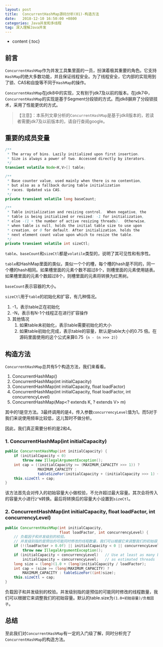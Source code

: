 ```yaml
---
layout: post
title:  ConcurrentHashMap源码分析(01)-构造方法
date:   2018-12-10 16:50:00 +0800
categories: Java并发和多线程
tag: 深入理解Java并发
---
```


* content
{:toc}

## 前言

`ConcurrentHashMap`作为并发工具集里面的一员，扮演着极其重要的角色。它支持`HashMap`的绝大多数功能，并且保证线程安全。为了线程安全，它内部的实现用到了锁、CAS和自旋等不同于`HashMap`的操作。

`ConcurrentHashMap`在jdk8中的实现，又有别于jdk7及以前的版本。在jdk7中，`ConcurrentHashMap`的实现是基于Segment分段锁的方式。而jdk8摒弃了分段锁技术，采用了性能更优的方式。

> 【注意】：本系列文章分析的`ConcurrentHashMap`是基于jdk8版本的，若读者需要jdk7及以前版本的，请自行查阅google。

## 重要的成员变量

```java
/**
 * The array of bins. Lazily initialized upon first insertion.
 * Size is always a power of two. Accessed directly by iterators.
 */
transient volatile Node<K,V>[] table;

/**
 * Base counter value, used mainly when there is no contention,
 * but also as a fallback during table initialization
 * races. Updated via CAS.
 */
private transient volatile long baseCount;

/**
 * Table initialization and resizing control.  When negative, the
 * table is being initialized or resized: -1 for initialization,
 * else -(1 + the number of active resizing threads).  Otherwise,
 * when table is null, holds the initial table size to use upon
 * creation, or 0 for default. After initialization, holds the
 * next element count value upon which to resize the table.
 */
private transient volatile int sizeCtl;
```

`table`、`baseCount`和`sizeCtl`都是`volatile`类型的，说明了其可见性和有序性。

`table`和HashMap里面的类似，类似一个个的槽，每个槽的hash是不同的，同一个槽的hash相同。如果槽里面的元素个数不超过8个，则槽里面的元素使用链表。如果槽里面的元素个数超过8个，则槽里面的元素将转换为红黑树。

`baseCount`表示容器的大小。

`sizeCtl`用于`table`的初始化和扩容，有几种情况。

1. -1，表示table正在初始化
2. -N，表示有N-1个线程正在进行扩容操作
3. 其他情况
    1. 如果table未初始化，表示table需要初始化的大小
    2. 如果table初始化完成，表示table的容量，默认是table大小的0.75 倍。在源码里面使用的这个公式来算0.75（`n - (n >>> 2)`）

## 构造方法

`ConcurrentHashMap`总共有5个构造方法，我们来看看。

1. ConcurrentHashMap()
2. ConcurrentHashMap(int initialCapacity)
3. ConcurrentHashMap(int initialCapacity, float loadFactor)
4. ConcurrentHashMap(int initialCapacity, float loadFactor, int concurrencyLevel)
5. ConcurrentHashMap(Map<? extends K, ? extends V> m)

其中的1是空方法。3最终调用的是4，传入参数`concurrencyLevel`值为1。而5对于我们来说使用频率比较低，这儿暂时不做分析。

因此，我们真正需要分析的是2和4。

### 1. ConcurrentHashMap(int initialCapacity)

```java
public ConcurrentHashMap(int initialCapacity) {
    if (initialCapacity < 0)
        throw new IllegalArgumentException();
    int cap = ((initialCapacity >= (MAXIMUM_CAPACITY >>> 1)) ?
               MAXIMUM_CAPACITY :
               tableSizeFor(initialCapacity + (initialCapacity >>> 1) + 1));
    this.sizeCtl = cap;
}
```

该方法首先会对传入的初始容量大小做校验，不允许超过最大容量。其次会将传入的容量大小进行`2^N`转换。最后将转换后的容量大小设置到`sizeCtl`。

### 2. ConcurrentHashMap(int initialCapacity, float loadFactor, int concurrencyLevel)

```java
public ConcurrentHashMap(int initialCapacity,
                         float loadFactor, int concurrencyLevel) {
    // 负载因子和并发级别的校验。
    // 并发级别指的是预估的可能同时修改的线程数量，我们可以根据它来调整我们的初始容量。
    if (!(loadFactor > 0.0f) || initialCapacity < 0 || concurrencyLevel <= 0)
        throw new IllegalArgumentException();
    if (initialCapacity < concurrencyLevel)   // Use at least as many bins
        initialCapacity = concurrencyLevel;   // as estimated threads
    long size = (long)(1.0 + (long)initialCapacity / loadFactor);
    int cap = (size >= (long)MAXIMUM_CAPACITY) ?
        MAXIMUM_CAPACITY : tableSizeFor((int)size);
    this.sizeCtl = cap;
}
```

负载因子和并发级别的校验。并发级别指的是预估的可能同时修改的线程数量，我们可以根据它来调整我们的初始容量。默认的table.size为`(1.0+初始容量)/负载因子`。

## 总结

至此我们对`ConcurrentHashMap`有一定的入门级了解，同时分析完了`ConcurrentHashMap`的构造方法。